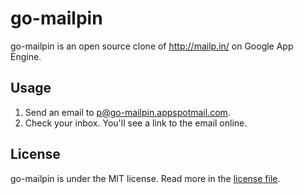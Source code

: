 # go-mailpin

go-mailpin is an open source clone of http://mailp.in/ on Google App Engine.

## Usage

1. Send an email to [p@go-mailpin.appspotmail.com](mailto:p@go-mailpin.appspotmail.com).
2. Check your inbox. You'll see a link to the email online.

## License

go-mailpin is under the MIT license. Read more in the [license
file](LICENSE).
